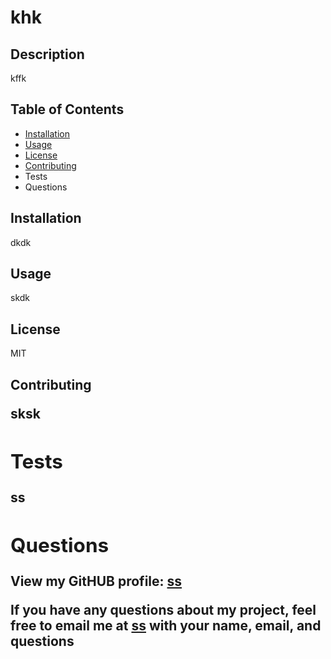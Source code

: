 
    
<h1>khk <img id="badge"/></h1>

<h2>Description</h2>
        
<p>kffk</p>
       
<h2>Table of Contents</h2>
        
<ul>
  <li><a href = #ins>Installation</a></li>
  <li><a href =#use>Usage</a></li>
  <li><a href=#lic>License</a></li>
  <li><a href=#contrib>Contributing</a></li>
  <li><a href=#tests></a>Tests</li>
  <li><a href=#ques></a>Questions</li>
 </ul>
       
<h2 id=ins>Installation</h2>
        
<p>dkdk</p>
        
<h2 id=use>Usage</h2>
       
<p>skdk</p>
        
<h2 id=lic>License</h2>
        
<p>MIT</p>
       
<h2 id=contrib>Contributing<h/2>
        
<p>sksk</p>
        
<h2 id=tests>Tests</h2>
        
<p>ss</p>
        
<h2>Questions</h2>
        
<p>View my GitHUB profile: <a class=git href=https://github.com/ss>ss</a>

If you have any questions about my project, feel free to email me at <a href=mailto:ss> ss</a> with your name, email, and questions</p>
